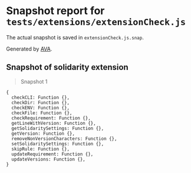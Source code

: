 # Snapshot report for `tests/extensions/extensionCheck.js`

The actual snapshot is saved in `extensionCheck.js.snap`.

Generated by [AVA](https://ava.li).

## Snapshot of solidarity extension

> Snapshot 1

    {
      checkCLI: Function {},
      checkDir: Function {},
      checkENV: Function {},
      checkFile: Function {},
      checkRequirement: Function {},
      getLineWithVersion: Function {},
      getSolidaritySettings: Function {},
      getVersion: Function {},
      removeNonVersionCharacters: Function {},
      setSolidaritySettings: Function {},
      skipRule: Function {},
      updateRequirement: Function {},
      updateVersions: Function {},
    }
